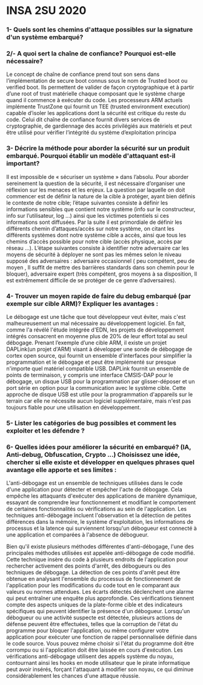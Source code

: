 # INSA 2SU 2020

### 1- Quels sont les chemins d'attaque possibles sur la signature d'un système embarqué?

### 2/- A quoi sert la chaîne de confiance? Pourquoi est-elle nécessaire?

Le concept de chaîne de confiance prend tout son sens dans l’implémentation de secure boot connus sous le nom de Trusted boot ou verified boot. Ils permettent de valider de façon cryptographique et à partir d’une root of trust matérielle chaque composant que le système charge quand il commence à exécuter du code. 
Les processeurs ARM actuels implémente TrustZone qui fournit un TEE (trusted environment execution) capable d’isoler les applications dont la sécurité est critique du reste du code.
Celui dit chaîne de confiance fournit divers services de cryptographie, de gardiennage des accès privilégiés aux matériels et peut être utilisé pour vérifier l’intégrité du système d’exploitation principa

### 3- Décrire la méthode pour aborder la sécurité sur un produit embarqué. Pourquoi établir un modèle d'attaquant est-il important?

Il est impossible de « sécuriser un système » dans l’absolu. Pour aborder sereinement la question de la sécurité, il est nécessaire d’organiser une réflexion sur les menaces et les enjeux. La question par laquelle on doit commencer est de définir la nature de la cible à protéger, ayant bien définis le contexte de notre cible; l’étape suivantes consiste à définir les informations sensibles que contient notre système (info sur le constructeur, info sur l’utilisateur, log …) ainsi que les victimes potentiels si ces informations sont diffusées.
Par la suite il est primordiale de définir les différents chemin d’attaques/accès sur notre système, on citant les différents systèmes dont notre système cible a accès, ainsi que tous les chemins d’accès possible pour notre cible (accès physique, accès par réseau …).
L’étape suivantes consiste à identifier notre adversaire car les moyens de sécurité à déployer ne sont pas les mêmes selon le niveau supposé des adversaires : adversaire occasionnel ( peu compétent, peu de moyen , Il suffit de mettre des barrières standards dans son chemin pour le bloquer), adversaire expert (très compétent, gros moyens à sa disposition, Il est extrêmement difficile de se protéger de ce genre d’adversaires).

### 4- Trouver un moyen rapide de faire du debug embarqué (par exemple sur cible ARM)? Expliquer les avantages :

Le débogage est une tâche que tout développeur veut éviter, mais c'est malheureusement un mal nécessaire au développement logiciel. En fait, comme l'a révélé l'étude intégrée d'EDN, les projets de développement intégrés consacrent en moyenne plus de 20% de leur effort total au seul débogage. 
Prenant l’exemple d’une cible ARM, il existe un projet  DAPLink(un projet d'ARM) visant à développer une sonde de débogage de cortex open source, qui fournit un ensemble d'interfaces pour simplifier la programmation et le débogage et peut être implémenté sur presque n'importe quel matériel compatible USB. DAPLink fournit un ensemble de points de terminaison, y compris une interface CMSIS-DAP pour le débogage, un disque USB pour la programmation par glisser-déposer et un port série en option pour la communication avec le système cible. Cette approche de disque USB est utile pour la programmation d'appareils sur le terrain car elle ne nécessite aucun logiciel supplémentaire, mais n'est pas toujours fiable pour une utilisation en développement.

### 5-  Lister les catégories de bug possibles et comment les exploiter et les défendre ?



### 6- Quelles idées pour améliorer la sécurité en embarqué? (IA, Anti-debug, Obfuscation, Crypto ...) Choisissez une idée, chercher si elle existe et développer en quelques phrases quel avantage elle apporte et ses limites :

L'anti-débogage est un ensemble de techniques utilisées dans le code d'une application pour détecter et empêcher l'acte de débogage. Cela empêche les attaquants d'exécuter des applications de manière dynamique, essayant de comprendre leur fonctionnement et modifiant le comportement de certaines fonctionnalités ou vérifications au sein de l'application. Les techniques anti-débogage incluent l'observation et la détection de petites différences dans la mémoire, le système d'exploitation, les informations de processus et la latence qui surviennent lorsqu'un débogueur est connecté à une application et comparées à l'absence de débogueur.

Bien qu'il existe plusieurs méthodes différentes d'anti-débogage, l'une des principales méthodes utilisées est appelée anti-débogage de code modifié. Cette technique insère du code à plusieurs endroits de l'application pour rechercher activement des points d'arrêt, des débogueurs ou des techniques de débogage. La détection de ces points d'arrêt peut être obtenue en analysant l'ensemble du processus de fonctionnement de l'application pour les modifications du code tout en le comparant aux valeurs ou normes attendues. Les écarts détectés déclenchent une alarme qui peut entraîner une enquête plus approfondie. 
Ces vérifications tiennent compte des aspects uniques de la plate-forme cible et des indicateurs spécifiques qui peuvent identifier la présence d'un débogueur. Lorsqu'un débogueur ou une activité suspecte est détectée, plusieurs actions de défense peuvent être effectuées, telles que la corruption de l'état du programme pour bloquer l'application, ou même configurer votre application pour exécuter une fonction de rappel personnalisée définie dans le code source. Vous pouvez même choisir si l'état du programme doit être corrompu ou si l'application doit être laissée en cours d'exécution.
 Les vérifications anti-débogage utilisent des appels système du noyau, contournant ainsi les hooks en mode utilisateur que le pirate informatique peut avoir insérés, forçant l'attaquant à modifier son noyau, ce qui diminue considérablement les chances d'une attaque réussie.




